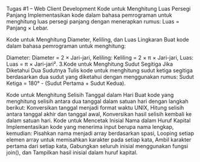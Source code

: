 Tugas #1 – Web Client Development
Kode untuk Menghitung Luas Persegi Panjang Implementasikan kode dalam bahasa pemrograman untuk menghitung luas persegi panjang dengan menerapkan rumus: Luas = Panjang × Lebar.

Kode untuk Menghitung Diameter, Keliling, dan Luas Lingkaran Buat kode dalam bahasa pemrograman untuk menghitung:

Diameter: Diameter = 2 × Jari-jari,
Keliling: Keliling = 2 × π × Jari-jari,
Luas: Luas = π × Jari-jari².
3.Kode untuk Menghitung Sudut Segitiga Jika Diketahui Dua Sudutnya Tulis kode untuk menghitung sudut ketiga segitiga berdasarkan dua sudut yang diketahui dengan menggunakan rumus: Sudut Ketiga = 180° - (Sudut Pertama + Sudut Kedua).

Kode untuk Menghitung Selisih Tanggal dalam Hari Buat kode yang menghitung selisih antara dua tanggal dalam satuan hari dengan langkah berikut:
Konversikan tanggal menjadi format waktu UNIX,
Hitung selisih antara tanggal akhir dan tanggal awal,
Konversikan hasil selisih kembali ke dalam satuan hari.
Kode untuk Mencetak Inisial Nama dalam Huruf Kapital
Implementasikan kode yang menerima input berupa nama lengkap, kemudian:
Pisahkan nama menjadi array berdasarkan spasi,
Looping setiap elemen array untuk memisahkan karakter pada setiap kata,
Ambil karakter pertama dari setiap kata,
Gabungkan seluruh inisial menggunakan fungsi join(), dan
Tampilkan hasil inisial dalam huruf kapital.
